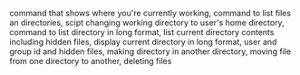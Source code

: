 command that shows where you're currently working,
command to list files an directories,
scipt changing working directory to user's home directory,
command to list directory in long format,
list current directory contents including hidden files,
display current directory in long format, user and group id and hidden files,
making directory in another directory,
moving file from one directory to another,
deleting files 
